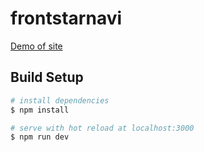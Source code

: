 # frontstarnavi

[Demo of site](http://whole-route.surge.sh/)


## Build Setup

``` bash
# install dependencies
$ npm install

# serve with hot reload at localhost:3000
$ npm run dev

```
